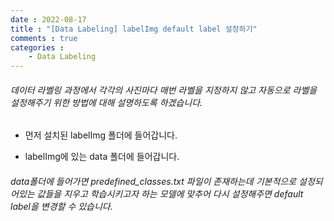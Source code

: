 ```yaml
---
date : 2022-08-17
title : "[Data Labeling] labelImg default label 설정하기"
comments : true
categories : 
    - Data Labeling
---
```


###### 데이터 라벨링 과정에서 각각의 사진마다 매번 라벨을 지정하지 않고 자동으로 라벨을 설정해주기 위한 방법에 대해 설명하도록 하겠습니다.

* 먼저 설치된 labelImg 폴더에 들어갑니다.

* labelImg에 있는 data 폴더에 들어갑니다.

###### data폴더에 들어가면 predefined_classes.txt 파일이 존재하는데 기본적으로 설정되어있는 값들을 지우고 학습시키고자 하는 모델에 맞추어 다시 설정해주면 default label을 변경할 수 있습니다.
